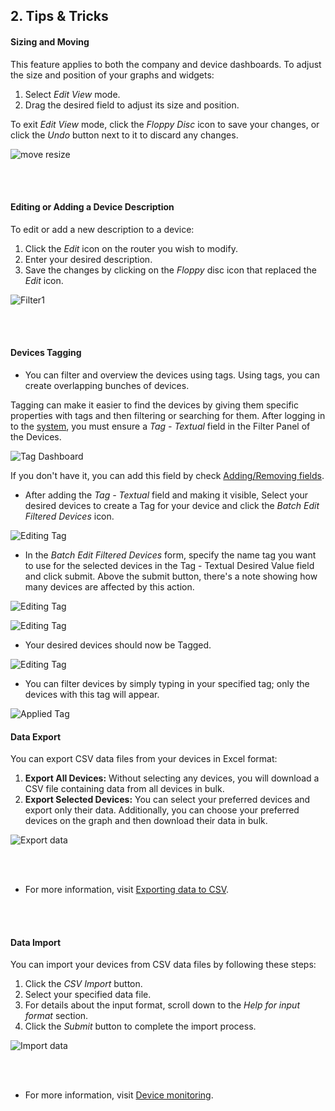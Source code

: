 
## 2. Tips & Tricks

#### Sizing and Moving

This feature applies to both the company and device dashboards. To adjust the size and position of your graphs and widgets:

1. Select _Edit View_ mode.
2. Drag the desired field to adjust its size and position.

To exit _Edit View_ mode, click the _Floppy Disc_ icon to save your changes, or click the _Undo_ button next to it to discard any changes.

![move resize](../images/dashboards/move-resize-1.png)

&nbsp;  
&nbsp;

#### Editing or Adding a Device Description

To edit or add a new description to a device:

1. Click the _Edit_ icon on the router you wish to modify.
2. Enter your desired description.
3. Save the changes by clicking on the _Floppy_ disc icon that replaced the _Edit_ icon.

![Filter1](../images/dashboards/Filter1.png)

&nbsp;  
&nbsp;

#### Devices Tagging

- You can filter and overview the devices using tags. Using tags, you can create overlapping bunches of devices.

Tagging can make it easier to find the devices by giving them specific properties with tags and then filtering or searching for them.
After logging in to the [system](https://wadmp3.com), you must ensure a _Tag - Textual_ field in the Filter Panel of the Devices.

![Tag Dashboard](../images/dashboards/Tagg.png)

If you don't have it, you can add this field by check [Adding/Removing fields](https://docs.wadmp.com/gen3/explanations/device%20management/#adding-removing-fields).

- After adding the _Tag - Textual_ field and making it visible, Select your desired devices to create a Tag for your device and click the _Batch Edit Filtered Devices_ icon.

![Editing Tag](../images/dashboards/Tagg-3.png)

- In the _Batch Edit Filtered Devices_ form, specify the name tag you want to use for the selected devices in the Tag - Textual Desired Value field and click submit. Above the submit button, there's a note showing how many devices are affected by this action.

![Editing Tag](../images/dashboards/Tagg-4.png)

![Editing Tag](../images/dashboards/Tagg4.png)

- Your desired devices should now be Tagged.

![Editing Tag](../images/dashboards/Tagg-5.png)

- You can filter devices by simply typing in your specified tag; only the devices with this tag will appear.

![Applied Tag](../images/dashboards/Tagg-6.png)

#### Data Export

You can export CSV data files from your devices in Excel format:

1. **Export All Devices:** Without selecting any devices, you will download a CSV file containing data from all devices in bulk.
2. **Export Selected Devices:** You can select your preferred devices and export only their data. Additionally, you can choose your preferred devices on the graph and then download their data in bulk.

![Export data](../images/dashboards/data_export-1.png)

&nbsp;  
&nbsp;

- For more information, visit [Exporting data to CSV](https://docs.wadmp.com/gen3/explanations/device%20monitoring/#_2-exporting-data-to-csv).

&nbsp;  
&nbsp;

#### Data Import

You can import your devices from CSV data files by following these steps:

1. Click the _CSV Import_ button.
2. Select your specified data file.
3. For details about the input format, scroll down to the _Help for input format_ section.
4. Click the _Submit_ button to complete the import process.

![Import data](../images/dashboards/Data_Import.png)

&nbsp;  
&nbsp;

- For more information, visit [Device monitoring](https://docs.wadmp.com/gen3/explanations/device%20monitoring/#device-monitoring).
